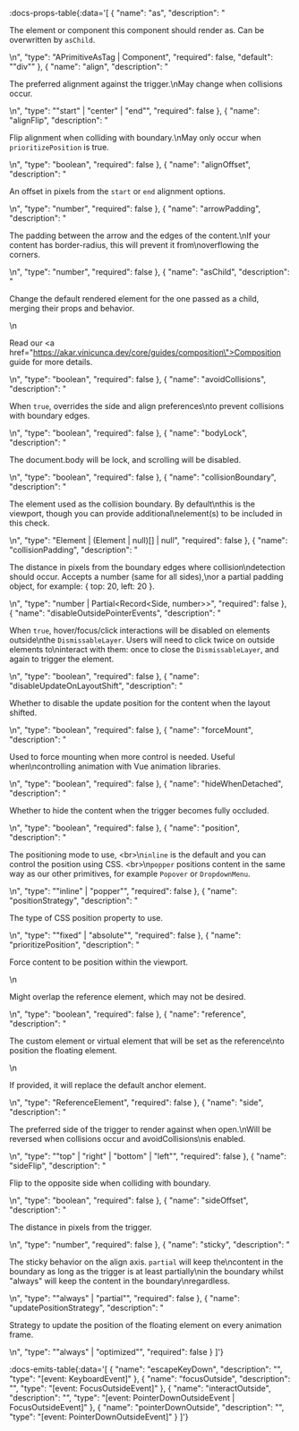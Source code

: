 <!-- This file was automatic generated. Do not edit it manually -->

:docs-props-table{:data='[
  {
    "name": "as",
    "description": "<p>The element or component this component should render as. Can be overwritten by <code>asChild</code>.</p>\n",
    "type": "APrimitiveAsTag | Component",
    "required": false,
    "default": "\"div\""
  },
  {
    "name": "align",
    "description": "<p>The preferred alignment against the trigger.\nMay change when collisions occur.</p>\n",
    "type": "\"start\" | \"center\" | \"end\"",
    "required": false
  },
  {
    "name": "alignFlip",
    "description": "<p>Flip alignment when colliding with boundary.\nMay only occur when <code>prioritizePosition</code> is true.</p>\n",
    "type": "boolean",
    "required": false
  },
  {
    "name": "alignOffset",
    "description": "<p>An offset in pixels from the <code>start</code> or <code>end</code> alignment options.</p>\n",
    "type": "number",
    "required": false
  },
  {
    "name": "arrowPadding",
    "description": "<p>The padding between the arrow and the edges of the content.\nIf your content has border-radius, this will prevent it from\noverflowing the corners.</p>\n",
    "type": "number",
    "required": false
  },
  {
    "name": "asChild",
    "description": "<p>Change the default rendered element for the one passed as a child, merging their props and behavior.</p>\n<p>Read our <a href=\"https://akar.vinicunca.dev/core/guides/composition\">Composition</a> guide for more details.</p>\n",
    "type": "boolean",
    "required": false
  },
  {
    "name": "avoidCollisions",
    "description": "<p>When <code>true</code>, overrides the side and align preferences\nto prevent collisions with boundary edges.</p>\n",
    "type": "boolean",
    "required": false
  },
  {
    "name": "bodyLock",
    "description": "<p>The document.body will be lock, and scrolling will be disabled.</p>\n",
    "type": "boolean",
    "required": false
  },
  {
    "name": "collisionBoundary",
    "description": "<p>The element used as the collision boundary. By default\nthis is the viewport, though you can provide additional\nelement(s) to be included in this check.</p>\n",
    "type": "Element | (Element | null)[] | null",
    "required": false
  },
  {
    "name": "collisionPadding",
    "description": "<p>The distance in pixels from the boundary edges where collision\ndetection should occur. Accepts a number (same for all sides),\nor a partial padding object, for example: { top: 20, left: 20 }.</p>\n",
    "type": "number | Partial<Record<Side, number>>",
    "required": false
  },
  {
    "name": "disableOutsidePointerEvents",
    "description": "<p>When <code>true</code>, hover/focus/click interactions will be disabled on elements outside\nthe <code>DismissableLayer</code>. Users will need to click twice on outside elements to\ninteract with them: once to close the <code>DismissableLayer</code>, and again to trigger the element.</p>\n",
    "type": "boolean",
    "required": false
  },
  {
    "name": "disableUpdateOnLayoutShift",
    "description": "<p>Whether to disable the update position for the content when the layout shifted.</p>\n",
    "type": "boolean",
    "required": false
  },
  {
    "name": "forceMount",
    "description": "<p>Used to force mounting when more control is needed. Useful when\ncontrolling animation with Vue animation libraries.</p>\n",
    "type": "boolean",
    "required": false
  },
  {
    "name": "hideWhenDetached",
    "description": "<p>Whether to hide the content when the trigger becomes fully occluded.</p>\n",
    "type": "boolean",
    "required": false
  },
  {
    "name": "position",
    "description": "<p>The positioning mode to use, &lt;br&gt;\n<code>inline</code> is the default and you can control the position using CSS. &lt;br&gt;\n<code>popper</code> positions content in the same way as our other primitives, for example <code>Popover</code> or <code>DropdownMenu</code>.</p>\n",
    "type": "\"inline\" | \"popper\"",
    "required": false
  },
  {
    "name": "positionStrategy",
    "description": "<p>The type of CSS position property to use.</p>\n",
    "type": "\"fixed\" | \"absolute\"",
    "required": false
  },
  {
    "name": "prioritizePosition",
    "description": "<p>Force content to be position within the viewport.</p>\n<p>Might overlap the reference element, which may not be desired.</p>\n",
    "type": "boolean",
    "required": false
  },
  {
    "name": "reference",
    "description": "<p>The custom element or virtual element that will be set as the reference\nto position the floating element.</p>\n<p>If provided, it will replace the default anchor element.</p>\n",
    "type": "ReferenceElement",
    "required": false
  },
  {
    "name": "side",
    "description": "<p>The preferred side of the trigger to render against when open.\nWill be reversed when collisions occur and avoidCollisions\nis enabled.</p>\n",
    "type": "\"top\" | \"right\" | \"bottom\" | \"left\"",
    "required": false
  },
  {
    "name": "sideFlip",
    "description": "<p>Flip to the opposite side when colliding with boundary.</p>\n",
    "type": "boolean",
    "required": false
  },
  {
    "name": "sideOffset",
    "description": "<p>The distance in pixels from the trigger.</p>\n",
    "type": "number",
    "required": false
  },
  {
    "name": "sticky",
    "description": "<p>The sticky behavior on the align axis. <code>partial</code> will keep the\ncontent in the boundary as long as the trigger is at least partially\nin the boundary whilst &quot;always&quot; will keep the content in the boundary\nregardless.</p>\n",
    "type": "\"always\" | \"partial\"",
    "required": false
  },
  {
    "name": "updatePositionStrategy",
    "description": "<p>Strategy to update the position of the floating element on every animation frame.</p>\n",
    "type": "\"always\" | \"optimized\"",
    "required": false
  }
]'} 

:docs-emits-table{:data='[
  {
    "name": "escapeKeyDown",
    "description": "",
    "type": "[event: KeyboardEvent]"
  },
  {
    "name": "focusOutside",
    "description": "",
    "type": "[event: FocusOutsideEvent]"
  },
  {
    "name": "interactOutside",
    "description": "",
    "type": "[event: PointerDownOutsideEvent | FocusOutsideEvent]"
  },
  {
    "name": "pointerDownOutside",
    "description": "",
    "type": "[event: PointerDownOutsideEvent]"
  }
]'} 
